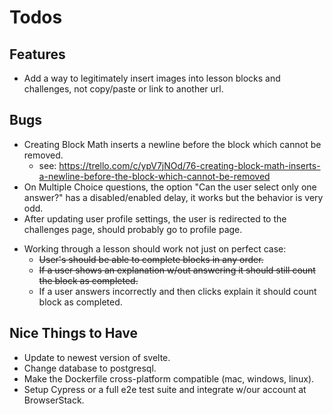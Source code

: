 # Todos

## Features

- Add a way to legitimately insert images into lesson blocks and challenges, not copy/paste or link to another url.

## Bugs

- Creating Block Math inserts a newline before the block which cannot be removed.
  - see: https://trello.com/c/ypV7jNOd/76-creating-block-math-inserts-a-newline-before-the-block-which-cannot-be-removed
- On Multiple Choice questions, the option "Can the user select only one answer?" has a disabled/enabled delay, it works but the behavior is very odd.
- After updating user profile settings, the user is redirected to the challenges page, should probably go to profile page.

* Working through a lesson should work not just on perfect case:
  - ~~User's should be able to complete blocks in any order.~~
  - ~~If a user shows an explanation w/out answering it should still count the block as completed.~~
  - If a user answers incorrectly and then clicks explain it should count block as completed.

## Nice Things to Have

- Update to newest version of svelte.
- Change database to postgresql.
- Make the Dockerfile cross-platform compatible (mac, windows, linux).
- Setup Cypress or a full e2e test suite and integrate w/our account at BrowserStack.
